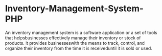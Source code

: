 # Inventory-Management-System-PHP
An inventory management system is a software application or a set of tools that helpsbusinesses effectively manage their inventory or stock of products. It provides businesseswith the means to track, control, and organize their inventory from the time it is receiveduntil it is sold or used.
